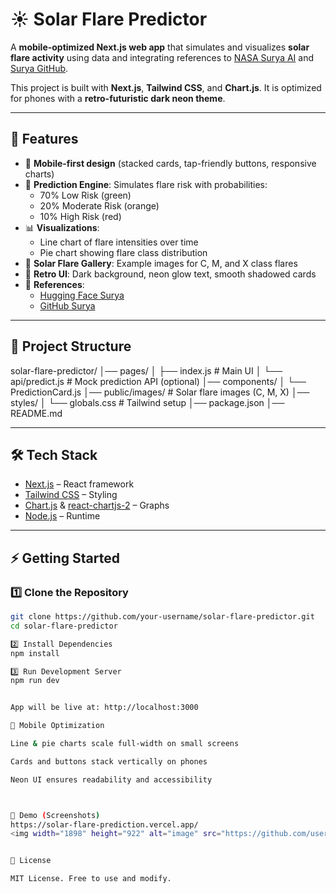 # ☀️ Solar Flare Predictor

A **mobile-optimized Next.js web app** that simulates and visualizes **solar flare activity** using data and integrating references to [NASA Surya AI](https://huggingface.co/nasa-ibm-ai4science/Surya-1.0/tree/main) and [Surya GitHub](https://github.com/NASA-IMPACT/Surya).

This project is built with **Next.js**, **Tailwind CSS**, and **Chart.js**. It is optimized for phones with a **retro-futuristic dark neon theme**.

---

## 🚀 Features

- 📱 **Mobile-first design** (stacked cards, tap-friendly buttons, responsive charts)  
- 🔮 **Prediction Engine**: Simulates flare risk with probabilities:
  - 70% Low Risk (green)  
  - 20% Moderate Risk (orange)  
  - 10% High Risk (red)  
- 📊 **Visualizations**:
  - Line chart of flare intensities over time  
  - Pie chart showing flare class distribution  
- 🌌 **Solar Flare Gallery**: Example images for C, M, and X class flares  
- 🎨 **Retro UI**: Dark background, neon glow text, smooth shadowed cards  
- 🔗 **References**:
  - [Hugging Face Surya](https://huggingface.co/nasa-ibm-ai4science/Surya-1.0/tree/main)  
  - [GitHub Surya](https://github.com/NASA-IMPACT/Surya)  

---

## 📂 Project Structure
solar-flare-predictor/
│── pages/
│ ├── index.js # Main UI
│ └── api/predict.js # Mock prediction API (optional)
│── components/
│ └── PredictionCard.js
│── public/images/ # Solar flare images (C, M, X)
│── styles/
│ └── globals.css # Tailwind setup
│── package.json
│── README.md


---

## 🛠️ Tech Stack

- [Next.js](https://nextjs.org/) – React framework  
- [Tailwind CSS](https://tailwindcss.com/) – Styling  
- [Chart.js](https://www.chartjs.org/) & [react-chartjs-2](https://react-chartjs-2.js.org/) – Graphs  
- [Node.js](https://nodejs.org/) – Runtime  

---

## ⚡ Getting Started

### 1️⃣ Clone the Repository
```bash
git clone https://github.com/your-username/solar-flare-predictor.git
cd solar-flare-predictor

2️⃣ Install Dependencies
npm install

3️⃣ Run Development Server
npm run dev


App will be live at: http://localhost:3000

📱 Mobile Optimization

Line & pie charts scale full-width on small screens

Cards and buttons stack vertically on phones

Neon UI ensures readability and accessibility



📸 Demo (Screenshots)
https://solar-flare-prediction.vercel.app/
<img width="1898" height="922" alt="image" src="https://github.com/user-attachments/assets/6174f864-c739-41fc-9660-a26026f81f80" />


📜 License

MIT License. Free to use and modify.

